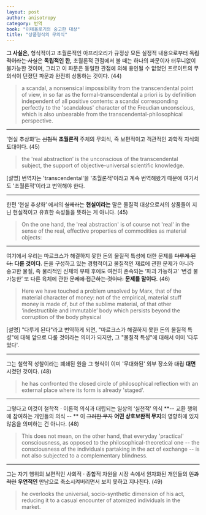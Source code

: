 ```yaml
---
layout: post
author: anisotropy
category: 번역
book: "이데올로기의 숭고한 대상"
title: "상품형식의 무의식"
---
```


**그 사실은,** 형식적이고 초월론적인 아프리오리가 규정상 모든 실정적 내용으로부터 ~~독립적이라는 사실은~~ **독립적인 한,** 초월론적 관점에서 볼 때는 하나의 파문이자 터무니없이 불가능한 것이며, 그리고 이 파문은 동일한 관점에 의해 용인될 수 없었던 프로이트의 무의식이 던졌던 파문과 완전히 상통하는 것이다. (44)

> a scandal, a nonsensical impossibility from the transcendental point of view, in so far as the formal-transcendental a priori is by definition independent of all positive contents: a scandal corresponding perfectly to the 'scandalous' character of the Freudian unconscious, which is also unbearable from the transcendental-philosophical perspective.

___

'현실 추상화'는 ~~선험적~~ **초월론적** 주체의 무의식, 즉 보편적이고 객관적인 과학적 지식의 토대이다. (45)

> the 'real abstraction’ is the unconscious of the transcendental subject, the support of objective-universal scientific knowledge.

[설명] 번역자는 'transcendental'을 '초월론적'이라고 계속 번역해왔기 때문에 여기서도 '초월론적'이라고 번역해야 한다.

___


한편 ‘현실 추상화’ 에서의 ~~실제라는~~ **현실이라는** 말은 물질적 대상으로서의 상품들이 지닌 현실적이고 유효한 속성들을 뜻하는 게 아니다. (45)

> On the one hand, the 'real abstraction' is of course not 'real' in the sense of the real, effective properties of commodities as material objects:

___

여기에서 우리는 마르크스가 해결하지 못한 돈의 물질적 특성에 대한 문제를 ~~다루게 된다.~~ **다룬 것이다.** 돈을 구성하고 있는 경험적이고 물질적인 재료에 관한 문제가 아니라 숭고한 물질, 즉 물리적인 신체의 부패 후에도 여전히 존속되는 ‘파괴 가능하고’ ‘변경 불가능한’ 또 다른 육체에 관한 ~~문제에 접근하는 것이다.~~ **문제를 말이다.** (46)

> Here we have touched a problem unsolved by Marx, that of the material character of money: not of the empirical, material stuff money is made of, but of the sublime material, of that other ‘indestructible and immutable’ body which persists beyond the corruption of the body physical

[설명] "다루게 된다"라고 번역하게 되면, "마르크스가 해결하지 못한 돈의 물질적 특성"에 대해 앞으로 다룰 것이라는 의미가 되지만, 그 "물질적 특성"에 대해서 이미 '다루었다'.

___

그는 철학적 성찰이라는 폐쇄된 원을 그 형식이 이미 '무대화된' 외부 장소와 ~~대립~~ **대면**시켰던 것이다. (48)

> he has confronted the closed circle of philosophical reflection with an external place where its form is already 'staged'.

___

그렇다고 이것이 철학적 · 이론적 의식과 대립되는 일상의 ‘실천적’ 의식 **-- 교환 행위에 참여하는 개인들의 의식 -- ** 이 ~~그러한 무지~~ **어떤 상호보완적 무지**의 영향하에 있지 않음을 의미하는 건 아니다. (48)

> This does not mean, on the other hand, that everyday 'practical' consciousness, as opposed to the philosophical-theoretical one -- the consciousness of the individuals partaking in the act of exchange -- is not also subjected to a complementary blindness.

___

그는 자기 행위의 보편적인 사회적 · 종합적 차원을 시장 속에서 원자화된 개인들의 ~~인과적인~~ **우연적인** 만남으로 축소시켜버리면서 보지 못하고 지나친다. (49)

> he overlooks the universal, socio-synthetic dimension of his act, reducing it to a casual encounter of atomized individuals in the market.

